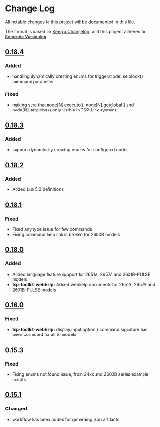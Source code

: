# Change Log

All notable changes to this project will be documented in this file.

The format is based on [Keep a Changelog](https://keepachangelog.com/en/1.0.0/),
and this project adheres to [Semantic Versioning](https://semver.org/spec/v2.0.0.html).

<!--
Check [Keep a Changelog](http://keepachangelog.com/) for recommendations on how to structure this file.

    Added -- for new features.
    Changed -- for changes in existing functionality.
    Deprecated -- for soon-to-be removed features.
    Removed -- for now removed features.
    Fixed -- for any bug fixes.
    Security -- in case of vulnerabilities.
-->

## [0.18.4]

### Added
- handling dynamically creating enums for trigger.model.setblock() command parameter

### Fixed
- making sure that node[N].execute(), node[N].getglobal() and node[N].setglobal() only visible in TSP-Link systems.

## [0.18.3]

### Added
- support dynamically creating enums for configured nodes

## [0.18.2]

### Added
- Added Lua 5.0 definitions

## [0.18.1]

### Fixed
- Fixed any type issue for few commands 
- Fixing command help link is broken for 2600B models

## [0.18.0]

### Added
- Added language feature support for 2651A, 2657A and 2601B-PULSE models
- **tsp-toolkit-webhelp:** Added webhelp documents for 2651A, 2657A and 2601B-PULSE models

## [0.16.0]

### Fixed
- **tsp-toolkit-webhelp:** display.input.option() command signature has been corrected for all tti models

## [0.15.3]

### Fixed
- Fixing enums not found issue, from 24xx and 2600B series example scripts

## [0.15.1]

### Changed
- workflow has been added for generaing json artifacts.

<!--Version Comparison Links-->
[Unreleased]: https://github.com/tektronix/tsp-toolkit-webhelp-to-json/compare/v0.18.4...HEAD
[0.18.4]: https://github.com/tektronix/tsp-toolkit-webhelp-to-json/releases/tag/v0.18.4
[0.18.3]: https://github.com/tektronix/tsp-toolkit-webhelp-to-json/releases/tag/v0.18.3
[0.18.2]: https://github.com/tektronix/tsp-toolkit-webhelp-to-json/releases/tag/v0.18.2
[0.18.1]: https://github.com/tektronix/tsp-toolkit-webhelp-to-json/releases/tag/v0.18.1
[0.18.0]: https://github.com/tektronix/tsp-toolkit-webhelp-to-json/releases/tag/v0.18.0
[0.16.0]: https://github.com/tektronix/tsp-toolkit-webhelp-to-json/releases/tag/v0.16.0
[0.15.3]: https://github.com/tektronix/tsp-toolkit-webhelp-to-json/releases/tag/v0.15.3
[0.15.1]: https://github.com/tektronix/tsp-toolkit-webhelp-to-json/releases/tag/v0.15.1

